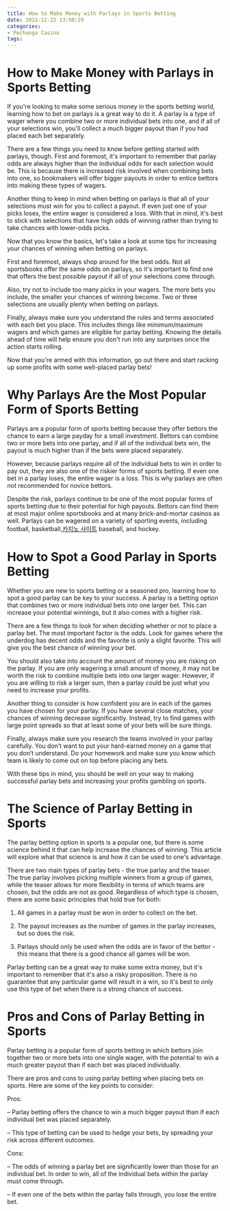 ```yaml
---
title: How to Make Money with Parlays in Sports Betting
date: 2022-12-22 13:50:29
categories:
- Pechanga Casino
tags:
---
```



#  How to Make Money with Parlays in Sports Betting

If you're looking to make some serious money in the sports betting world, learning how to bet on parlays is a great way to do it. A parlay is a type of wager where you combine two or more individual bets into one, and if all of your selections win, you'll collect a much bigger payout than if you had placed each bet separately.

There are a few things you need to know before getting started with parlays, though. First and foremost, it's important to remember that parlay odds are always higher than the individual odds for each selection would be. This is because there is increased risk involved when combining bets into one, so bookmakers will offer bigger payouts in order to entice bettors into making these types of wagers.

Another thing to keep in mind when betting on parlays is that all of your selections must win for you to collect a payout. If even just one of your picks loses, the entire wager is considered a loss. With that in mind, it's best to stick with selections that have high odds of winning rather than trying to take chances with lower-odds picks.

Now that you know the basics, let's take a look at some tips for increasing your chances of winning when betting on parlays.

First and foremost, always shop around for the best odds. Not all sportsbooks offer the same odds on parlays, so it's important to find one that offers the best possible payout if all of your selections come through.

Also, try not to include too many picks in your wagers. The more bets you include, the smaller your chances of winning become. Two or three selections are usually plenty when betting on parlays.

Finally, always make sure you understand the rules and terms associated with each bet you place. This includes things like minimum/maximum wagers and which games are eligible for parlay betting. Knowing the details ahead of time will help ensure you don't run into any surprises once the action starts rolling.

Now that you're armed with this information, go out there and start racking up some profits with some well-placed parlay bets!

#  Why Parlays Are the Most Popular Form of Sports Betting

Parlays are a popular form of sports betting because they offer bettors the chance to earn a large payday for a small investment. Bettors can combine two or more bets into one parlay, and if all of the individual bets win, the payout is much higher than if the bets were placed separately.

However, because parlays require all of the individual bets to win in order to pay out, they are also one of the riskier forms of sports betting. If even one bet in a parlay loses, the entire wager is a loss. This is why parlays are often not recommended for novice bettors.

Despite the risk, parlays continue to be one of the most popular forms of sports betting due to their potential for high payouts. Bettors can find them at most major online sportsbooks and at many brick-and-mortar casinos as well. Parlays can be wagered on a variety of sporting events, including football, basketball,[카지노 사이트](https://choegocasino.com/) baseball, and hockey.

#  How to Spot a Good Parlay in Sports Betting

Whether you are new to sports betting or a seasoned pro, learning how to spot a good parlay can be key to your success. A parlay is a betting option that combines two or more individual bets into one larger bet. This can increase your potential winnings, but it also comes with a higher risk.

There are a few things to look for when deciding whether or not to place a parlay bet. The most important factor is the odds. Look for games where the underdog has decent odds and the favorite is only a slight favorite. This will give you the best chance of winning your bet.

You should also take into account the amount of money you are risking on the parlay. If you are only wagering a small amount of money, it may not be worth the risk to combine multiple bets into one larger wager. However, if you are willing to risk a larger sum, then a parlay could be just what you need to increase your profits.

Another thing to consider is how confident you are in each of the games you have chosen for your parlay. If you have several close matches, your chances of winning decrease significantly. Instead, try to find games with large point spreads so that at least some of your bets will be sure things.

Finally, always make sure you research the teams involved in your parlay carefully. You don’t want to put your hard-earned money on a game that you don’t understand. Do your homework and make sure you know which team is likely to come out on top before placing any bets.

With these tips in mind, you should be well on your way to making successful parlay bets and increasing your profits gambling on sports.

#  The Science of Parlay Betting in Sports

The parlay betting option in sports is a popular one, but there is some science behind it that can help increase the chances of winning. This article will explore what that science is and how it can be used to one's advantage.

There are two main types of parlay bets - the true parlay and the teaser. The true parlay involves picking multiple winners from a group of games, while the teaser allows for more flexibility in terms of which teams are chosen, but the odds are not as good. Regardless of which type is chosen, there are some basic principles that hold true for both:

1) All games in a parlay must be won in order to collect on the bet.

2) The payout increases as the number of games in the parlay increases, but so does the risk.

3) Parlays should only be used when the odds are in favor of the bettor - this means that there is a good chance all games will be won.

Parlay betting can be a great way to make some extra money, but it's important to remember that it's also a risky proposition. There is no guarantee that any particular game will result in a win, so it's best to only use this type of bet when there is a strong chance of success.

#  Pros and Cons of Parlay Betting in Sports

Parlay betting is a popular form of sports betting in which bettors join together two or more bets into one single wager, with the potential to win a much greater payout than if each bet was placed individually.

There are pros and cons to using parlay betting when placing bets on sports. Here are some of the key points to consider:

Pros:

– Parlay betting offers the chance to win a much bigger payout than if each individual bet was placed separately.

– This type of betting can be used to hedge your bets, by spreading your risk across different outcomes.

Cons:

– The odds of winning a parlay bet are significantly lower than those for an individual bet. In order to win, all of the individual bets within the parlay must come through.

– If even one of the bets within the parlay falls through, you lose the entire bet.